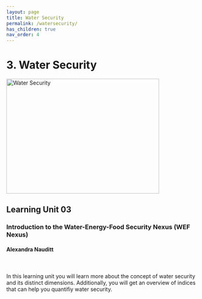 ```yaml
---
layout: page
title: Water Security
permalink: /watersecurity/
has_children: true
nav_order: 4
---
```

# **3. Water Security**

<img src="/wef-nexus-online-course/assets/water-dimensions.png"
     alt="Water Security"
     width="400"
     height="300">

## Learning Unit 03
### Introduction to the Water-Energy-Food Security Nexus (WEF Nexus)
#### Alexandra Nauditt 
<br/> <br/>
In this learning unit you will learn more about the concept of water security and its distinct 
dimensions. Additionally, you will get an overview of indices that can help you  quantifiy water security.